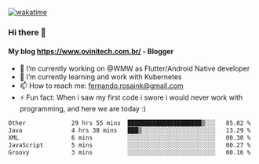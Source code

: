 [![wakatime](https://wakatime.com/badge/user/d5892087-17e6-46ab-8384-91a71a9b88d8.svg)](https://wakatime.com/@d5892087-17e6-46ab-8384-91a71a9b88d8)
### Hi there 👋

#### My blog https://www.ovinitech.com.br/ - Blogger

- 🔭 I’m currently working on @WMW as Flutter/Android Native developer
- 🌱 I’m currently learning and work with Kubernetes
- 📫 How to reach me: fernando.rosaink@gmail.com 
- ⚡ Fun fact: When i saw my first code i swore i would never work with programming, and here we are today :)

<!--START_SECTION:waka-->

```txt
Other             29 hrs 55 mins  █████████████████████▒░░░   85.82 %
Java              4 hrs 38 mins   ███▒░░░░░░░░░░░░░░░░░░░░░   13.29 %
XML               6 mins          ░░░░░░░░░░░░░░░░░░░░░░░░░   00.30 %
JavaScript        5 mins          ░░░░░░░░░░░░░░░░░░░░░░░░░   00.27 %
Groovy            3 mins          ░░░░░░░░░░░░░░░░░░░░░░░░░   00.16 %
```

<!--END_SECTION:waka-->
